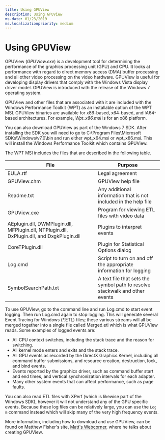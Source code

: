 ```yaml
---
title: Using GPUView
description: Using GPUView
ms.date: 01/23/2019
ms.localizationpriority: medium
---
```


# Using GPUView

GPUView (*GPUView.exe*) is a development tool for determining the performance of the graphics processing unit (GPU) and CPU. It looks at performance with regard to direct memory access (DMA) buffer processing and all other video processing on the video hardware. GPUView is useful for developing display drivers that comply with the Windows Vista display driver model. GPUView is introduced with the release of the Windows 7 operating system.

GPUView and other files that are associated with it are included with the Windows Performance Toolkit (WPT) as an installable option of the WPT MSI. GPUView binaries are available for x86-based, x64-based, and IA64-based architectures. For example, *Wpt\_x86.msi* is for an x86 platform. 

You can also download GPUView as part of the Windows 7 SDK. After installing the SDK you will need to go to C:\Program Files\Microsoft SDKs\Windows\v7.0\bin and run either wpt_x64.msi or wpt_x86.msi. This will install the Windows Performance Toolkit which contains GPUView. 

The WPT MSI includes the files that are described in the following table.

|File|Purpose|
|----|----|
|EULA.rtf|Legal agreement|
|GPUView.chm|GPUView help file|
|Readme.txt|Any additional information that is not included in the help file|
|GPUView.exe|Program for viewing ETL files with video data|
|AEplugin.dll, DWMPlugin.dll, MFPlugin.dll, NTPlugin.dll, DxPlugin.dll, and DxgkPlugin.dll|Plugins to interpret events|
|CoreTPlugin.dll|Plugin for Statistical Options dialog|
|Log.cmd|Script to turn on and off the appropriate information for logging|
|SymbolSearchPath.txt|A text file that sets the symbol path to resolve stackwalk and other events|

To use GPUView, go to the command line and run Log.cmd to start event logging. Then run Log.cmd again to stop logging. This will generate several Event Tracing for Windows (\*.ETL) files; these various streams will all be merged together into a single file called Merged.etl which is what GPUView reads. Some examples of logged events are:

* All CPU context switches, including the stack trace and the reason for switching.
* All kernel mode enters and exits and the stack trace.
* All GPU events as recorded by the DirectX Graphics Kernel, including all command buffer submissions, and resource creation, destruction, lock, and bind events.
* Events reported by the graphics driver, such as command buffer start and end times, and vertical synchronization intervals for each adapter.
* Many other system events that can affect performance, such as page faults.

You can also read ETL files with XPerf (which is likewise part of the Windows SDK), however it will not understand any of the GPU specific events. Because these log files can be relatively large, you can use the `Log m` command instead which will skip many of the very high frequency events.

More information, including how to download and use GPUView, can be found on Matthew Fisher's site, [Matt's Webcorner](https://graphics.stanford.edu/~mdfisher/GPUView.html), where he talks about creating GPUView.
